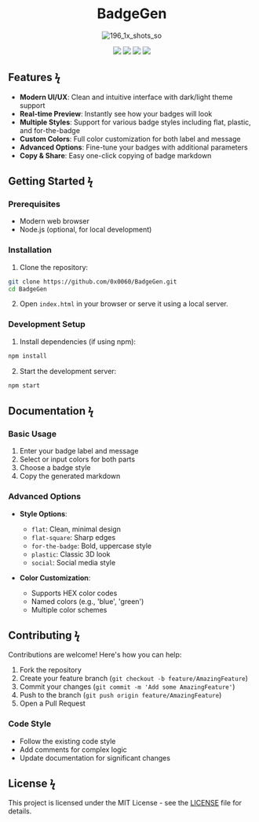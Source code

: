 <div align="center">

# BadgeGen


![196_1x_shots_so](https://github.com/user-attachments/assets/5a0ec3f7-fc5b-4238-8941-955aacb0c1f2)

[![](https://img.shields.io/badge/%20-DEMO-000000?style=for-the-badge&labelColor=7b7b7b&logo=vercel)](https://badges.0x0060.dev/)
[![](https://img.shields.io/badge/%20-stars-000000?style=for-the-badge&labelColor=7b7b7b&logo=github)](https://github.com/0x0060/BadgeGen/stargazers)
[![](https://img.shields.io/badge/%20-issues-000000?style=for-the-badge&labelColor=7b7b7b&logo=github)](https://github.com/0x0060/BadgeGen/issues)
[![](https://img.shields.io/badge/%20-MIT-000000?style=for-the-badge&labelColor=7b7b7b&logo=github)](https://raw.githubusercontent.com/0x0060/BadgeGen/refs/heads/main/LICENSE)

</div>

## Features ϟ

- **Modern UI/UX**: Clean and intuitive interface with dark/light theme support
- **Real-time Preview**: Instantly see how your badges will look
- **Multiple Styles**: Support for various badge styles including flat, plastic, and for-the-badge
- **Custom Colors**: Full color customization for both label and message
- **Advanced Options**: Fine-tune your badges with additional parameters
- **Copy & Share**: Easy one-click copying of badge markdown

## Getting Started ϟ

### Prerequisites

- Modern web browser
- Node.js (optional, for local development)

### Installation

1. Clone the repository:
```bash
git clone https://github.com/0x0060/BadgeGen.git
cd BadgeGen
```

2. Open `index.html` in your browser or serve it using a local server.

### Development Setup

1. Install dependencies (if using npm):
```bash
npm install
```

2. Start the development server:
```bash
npm start
```

## Documentation ϟ

### Basic Usage

1. Enter your badge label and message
2. Select or input colors for both parts
3. Choose a badge style
4. Copy the generated markdown

### Advanced Options

- **Style Options**:
  - `flat`: Clean, minimal design
  - `flat-square`: Sharp edges
  - `for-the-badge`: Bold, uppercase style
  - `plastic`: Classic 3D look
  - `social`: Social media style

- **Color Customization**:
  - Supports HEX color codes
  - Named colors (e.g., 'blue', 'green')
  - Multiple color schemes

## Contributing ϟ

Contributions are welcome! Here's how you can help:

1. Fork the repository
2. Create your feature branch (`git checkout -b feature/AmazingFeature`)
3. Commit your changes (`git commit -m 'Add some AmazingFeature'`)
4. Push to the branch (`git push origin feature/AmazingFeature`)
5. Open a Pull Request

### Code Style

- Follow the existing code style
- Add comments for complex logic
- Update documentation for significant changes

## License ϟ

This project is licensed under the MIT License - see the [LICENSE](LICENSE) file for details.
